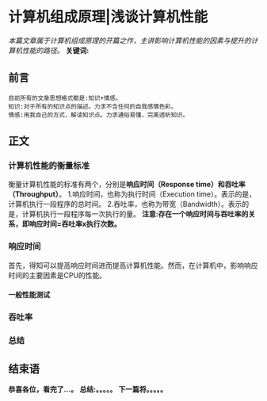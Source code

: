 # 计算机组成原理|浅谈计算机性能
*本篇文章属于计算机组成原理的开篇之作，主讲影响计算机性能的因素与提升的计算机性能的路径。*
**关键词:**

## 前言
    目前所有的文章思想格式都是:知识+情感。
    知识:对于所有的知识点的描述。力求不含任何的自我感情色彩。
    情感:用我自己的方式，解读知识点。力求通俗易懂，完美透析知识。

## 正文

### 计算机性能的衡量标准
衡量计算机性能的标准有两个，分别是**响应时间（Response time）**和**吞吐率（Throughput）**。
1.响应时间，也称为执行时间（Execution time）。表示的是，计算机执行一段程序的总时间。
2.吞吐率，也称为带宽（Bandwidth）。表示的是，计算机执行一段程序每一次执行的量。
**注意:**存在一个响应时间与吞吐率的关系，即**响应时间=吞吐率x执行次数。**


### 响应时间
首先，得知可以提高响应时间进而提高计算机性能。然而，在计算机中，影响响应时间的主要因素是CPU的性能。
#### 一般性能测试





### 吞吐率


### 总结


## 结束语
 **恭喜各位，看完了...。**
**总结:。。。。。**
**下一篇将。。。。。**








